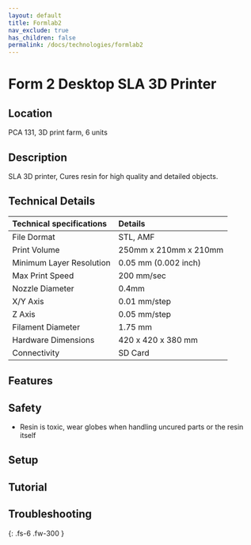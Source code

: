 ```yaml
---
layout: default
title: Formlab2
nav_exclude: true
has_children: false
permalink: /docs/technologies/formlab2
---
```


# Form 2 Desktop SLA 3D Printer

## Location
PCA 131, 3D print farm,  6 units

## Description
SLA 3D printer, Cures resin for high quality and detailed objects.


## Technical Details


| Technical specifications      | Details               |
|:------------------------------|:----------------------|
| File Dormat                   | STL, AMF              |
| Print Volume                  | 250mm x 210mm x 210mm |
| Minimum Layer Resolution      | 0.05 mm (0.002 inch)  |
| Max Print Speed               | 200 mm/sec            |
| Nozzle Diameter               | 0.4mm                 |
| X/Y Axis                      | 0.01 mm/step          |
| Z Axis                        | 0.05 mm/step          |
| Filament Diameter             | 1.75 mm               |
| Hardware Dimensions           | 420 x 420 x 380 mm    |
| Connectivity                  | SD Card               |

## Features

## Safety
- Resin is toxic, wear globes when handling uncured parts or the resin itself

## Setup

## Tutorial

## Troubleshooting



{: .fs-6 .fw-300 }



